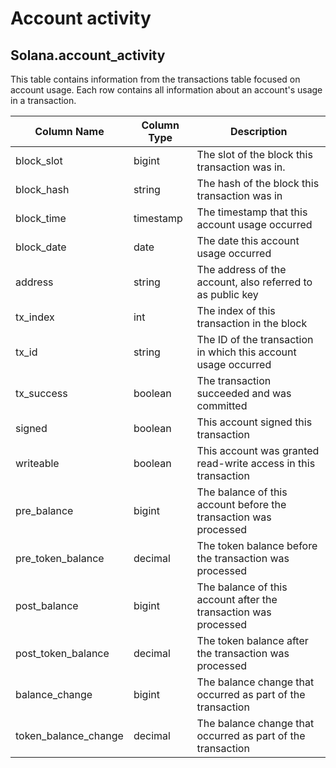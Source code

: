 # Account activity

## Solana.account\_activity

This table contains information from the transactions table focused on account usage. Each row contains all information about an account's usage in a transaction.

| Column Name                | Column Type | Description                                                      |
| -------------------------- | ----------- | ---------------------------------------------------------------- |
| block\_slot                | bigint      | The slot of the block this transaction was in.                   |
| block\_hash                | string      | The hash of the block this transaction was in                    |
| block\_time                | timestamp   | The timestamp that this account usage occurred                   |
| block\_date                | date        | The date this account usage occurred                             |
| address                    | string      | The address of the account, also referred to as public key       |
| tx\_index                  | int         | The index of this transaction in the block                       |
| tx\_id                     | string      | The ID of the transaction in which this account usage occurred   |
| tx\_success                | boolean     | The transaction succeeded and was committed                      |
| signed                     | boolean     | This account signed this transaction                             |
| writeable                  | boolean     | This account was granted read-write access in this transaction   |
| pre\_balance               | bigint      | The balance of this account before the transaction was processed |
| pre\_token\_balance    | decimal     | The token balance before the transaction was processed           |
| post\_balance              | bigint      | The balance of this account after the transaction was processed  |
| post\_token\_balance   | decimal     | The token balance after the transaction was processed            |
| balance\_change            | bigint      | The balance change that occurred as part of the transaction      |
| token\_balance\_change | decimal     | The balance change that occurred as part of the transaction      |
